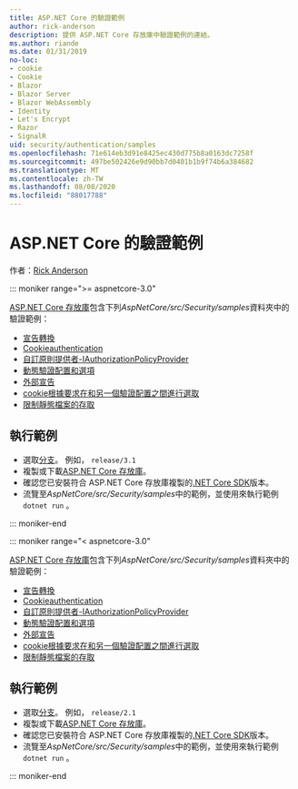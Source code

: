 ```yaml
---
title: ASP.NET Core 的驗證範例
author: rick-anderson
description: 提供 ASP.NET Core 存放庫中驗證範例的連結。
ms.author: riande
ms.date: 01/31/2019
no-loc:
- cookie
- Cookie
- Blazor
- Blazor Server
- Blazor WebAssembly
- Identity
- Let's Encrypt
- Razor
- SignalR
uid: security/authentication/samples
ms.openlocfilehash: 71e614eb3d91e8425ec430d775b8a0163dc7258f
ms.sourcegitcommit: 497be502426e9d90bb7d0401b1b9f74b6a384682
ms.translationtype: MT
ms.contentlocale: zh-TW
ms.lasthandoff: 08/08/2020
ms.locfileid: "88017788"
---
```

# <a name="authentication-samples-for-aspnet-core"></a>ASP.NET Core 的驗證範例

作者：[Rick Anderson](https://twitter.com/RickAndMSFT)

::: moniker range=">= aspnetcore-3.0"

[ASP.NET Core 存放庫](https://github.com/dotnet/AspNetCore)包含下列*AspNetCore/src/Security/samples*資料夾中的驗證範例：

* [宣告轉換](https://github.com/dotnet/AspNetCore/tree/release/3.1/src/Security/samples/ClaimsTransformation)
* [Cookieauthentication](https://github.com/dotnet/AspNetCore/tree/release/3.1/src/Security/samples/Cookies)
* [自訂原則提供者-IAuthorizationPolicyProvider](https://github.com/dotnet/AspNetCore/tree/release/3.1/src/Security/samples/CustomPolicyProvider)
* [動態驗證配置和選項](https://github.com/dotnet/AspNetCore/tree/release/3.1/src/Security/samples/DynamicSchemes)
* [外部宣告](https://github.com/dotnet/AspNetCore/tree/release/3.1/src/Security/samples/Identity.ExternalClaims)
* [cookie根據要求在和另一個驗證配置之間進行選取](https://github.com/dotnet/AspNetCore/tree/release/3.1/src/Security/samples/PathSchemeSelection)
* [限制靜態檔案的存取](https://github.com/dotnet/AspNetCore/tree/release/3.1/src/Security/samples/StaticFilesAuth)

## <a name="run-the-samples"></a>執行範例

* 選取[分支](https://github.com/dotnet/AspNetCore)。 例如， `release/3.1`
* 複製或下載[ASP.NET Core 存放庫](https://github.com/dotnet/AspNetCore)。
* 確認您已安裝符合 ASP.NET Core 存放庫複製的[.NET Core SDK](https://dotnet.microsoft.com/download/dotnet-core)版本。
* 流覽至*AspNetCore/src/Security/samples*中的範例，並使用來執行範例 `dotnet run` 。

::: moniker-end

::: moniker range="< aspnetcore-3.0"

[ASP.NET Core 存放庫](https://github.com/dotnet/AspNetCore)包含下列*AspNetCore/src/Security/samples*資料夾中的驗證範例：

* [宣告轉換](https://github.com/dotnet/AspNetCore/tree/release/2.1/src/Security/samples/ClaimsTransformation)
* [Cookieauthentication](https://github.com/dotnet/AspNetCore/tree/release/2.1/src/Security/samples/Cookies)
* [自訂原則提供者-IAuthorizationPolicyProvider](https://github.com/dotnet/AspNetCore/tree/2.1.3/src/Security/samples/CustomPolicyProvider)
* [動態驗證配置和選項](https://github.com/dotnet/AspNetCore/tree/release/2.1/src/Security/samples/DynamicSchemes)
* [外部宣告](https://github.com/dotnet/AspNetCore/tree/release/2.1/src/Security/samples/Identity.ExternalClaims)
* [cookie根據要求在和另一個驗證配置之間進行選取](https://github.com/dotnet/AspNetCore/tree/release/2.1/src/Security/samples/PathSchemeSelection)
* [限制靜態檔案的存取](https://github.com/dotnet/AspNetCore/tree/2.1.3/src/Security/samples/StaticFilesAuth)

## <a name="run-the-samples"></a>執行範例

* 選取[分支](https://github.com/dotnet/AspNetCore)。 例如， `release/2.1`
* 複製或下載[ASP.NET Core 存放庫](https://github.com/dotnet/AspNetCore)。
* 確認您已安裝符合 ASP.NET Core 存放庫複製的[.NET Core SDK](https://dotnet.microsoft.com/download/dotnet-core)版本。
* 流覽至*AspNetCore/src/Security/samples*中的範例，並使用來執行範例 `dotnet run` 。

::: moniker-end
